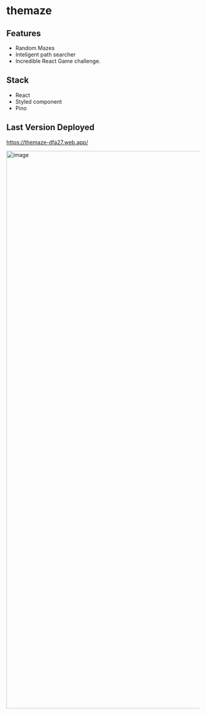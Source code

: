 # themaze

## Features

* Random Mazes
* Inteligent path searcher
* Incredible React Game challenge.

## Stack

* React
* Styled component
* Pino

## Last Version Deployed

https://themaze-dfa27.web.app/

<img width="1455" alt="image" src="https://github.com/cfmartinez83/themaze/assets/2208812/1d046cd0-4ecc-431a-962f-230921a5d59b">
